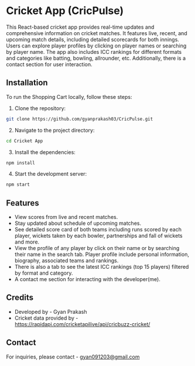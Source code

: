 # Cricket App (CricPulse)

This React-based cricket app provides real-time updates and comprehensive information on cricket matches. It features live, recent, and upcoming match details, including detailed scorecards for both innings. Users can explore player profiles by clicking on player names or searching by player name. The app also includes ICC rankings for different formats and categories like batting, bowling, allrounder, etc. Additionally, there is a contact section for user interaction.

## Installation

To run the Shopping Cart locally, follow these steps:

1. Clone the repository:

```bash
git clone https://github.com/gyanprakash03/CricPulse.git
```

2. Navigate to the project directory:

```bash
cd Cricket App
```

3. Install the dependencies:

```bash
npm install
```

4. Start the development server:

```bash
npm start
```

## Features

-  View scores from live and recent matches.
-  Stay updated about schedule of upcoming matches.
-  See detailed score card of both teams including runs scored by each player, wickets taken by each bowler, partnerships and fall of wickets and more.
-  View the profile of any player by click on their name or by searching their name in the search tab. Player profile include personal information, biography, associated teams and rankings.
-  There is also a tab to see the latest ICC rankings (top 15 players) filtered by format and category.
-  A contact me section for interacting with the developer(me).

## Credits

-  Developed by - Gyan Prakash
-  Cricket data provided by - https://rapidapi.com/cricketapilive/api/cricbuzz-cricket/

## Contact

For inquiries, please contact - gyan091203@gmail.com
